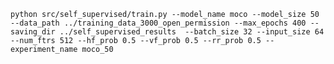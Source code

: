 `python src/self_supervised/train.py --model_name moco --model_size 50 --data_path ../training_data_3000_open_permission --max_epochs 400 --saving_dir ../self_supervised_results  --batch_size 32 --input_size 64 --num_ftrs 512 --hf_prob 0.5 --vf_prob 0.5 --rr_prob 0.5 --experiment_name moco_50`